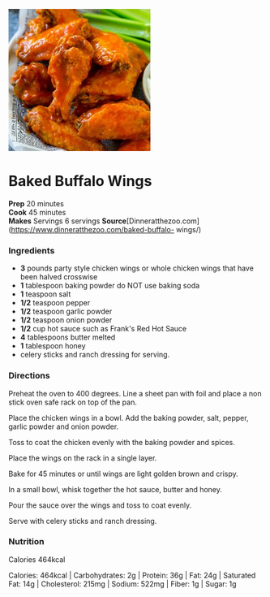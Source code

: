
[![](./images/007117f7-013d-41d5-aa8f-992e318b8355.jpg)](https://www.dinneratthezoo.com/wp-content/uploads/2016/08/baked-buffalo-wings-11.jpg.webp)

#  Baked Buffalo Wings

 **Prep** 20 minutes  
 **Cook** 45 minutes  
 **Makes** Servings 6 servings
**Source**[Dinneratthezoo.com](https://www.dinneratthezoo.com/baked-buffalo-
wings/)

###  Ingredients

  * **3** pounds party style chicken wings or whole chicken wings that have been halved crosswise
  *  **1** tablespoon baking powder do NOT use baking soda
  *  **1** teaspoon salt
  *  **1/2** teaspoon pepper
  *  **1/2** teaspoon garlic powder
  *  **1/2** teaspoon onion powder
  *  **1/2** cup hot sauce such as Frank's Red Hot Sauce
  *  **4** tablespoons butter melted
  *  **1** tablespoon honey
  * celery sticks and ranch dressing for serving.

###  Directions

Preheat the oven to 400 degrees. Line a sheet pan with foil and place a non
stick oven safe rack on top of the pan.

Place the chicken wings in a bowl. Add the baking powder, salt, pepper, garlic
powder and onion powder.

Toss to coat the chicken evenly with the baking powder and spices.

Place the wings on the rack in a single layer.

Bake for 45 minutes or until wings are light golden brown and crispy.

In a small bowl, whisk together the hot sauce, butter and honey.

Pour the sauce over the wings and toss to coat evenly.

Serve with celery sticks and ranch dressing.

###  Nutrition

Calories 464kcal

Calories: 464kcal | Carbohydrates: 2g | Protein: 36g | Fat: 24g | Saturated
Fat: 14g | Cholesterol: 215mg | Sodium: 522mg | Fiber: 1g | Sugar: 1g


